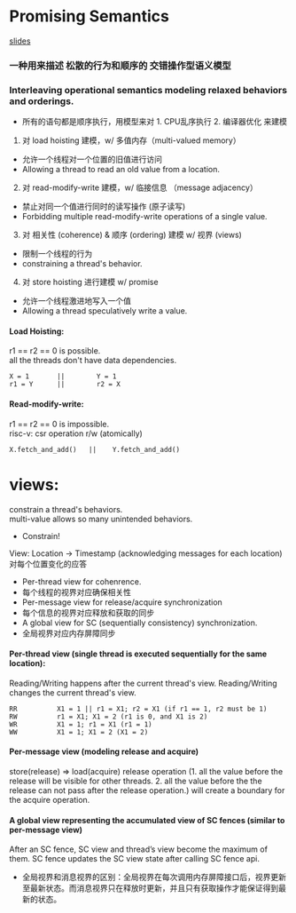 # Promising Semantics
[slides](https://docs.google.com/presentation/d/1NMg08N1LUNDPuMxNZ-UMbdH13p8LXgMM3esbWRMowhU/edit#slide=id.g626c37cc1d_110_0)

### 一种用来描述 松散的行为和顺序的 交错操作型语义模型
### Interleaving operational semantics modeling relaxed	behaviors and orderings.
* 所有的语句都是顺序执行，用模型来对 1. CPU乱序执行 2. 编译器优化 来建模
1. 对 load hoisting 建模，w/ 多值内存（multi-valued memory）
* 允许一个线程对一个位置的旧值进行访问
* Allowing a thread to read an old value from a location.
2. 对 read-modify-write 建模，w/ 临接信息 （message adjacency）
* 禁止对同一个值进行同时的读写操作 (原子读写)
* Forbidding multiple read-modify-write operations of a single value.
3. 对 相关性 (coherence) & 顺序 (ordering) 建模 w/ 视界 (views)
* 限制一个线程的行为
* constraining a thread's behavior.
4. 对 store hoisting 进行建模 w/ promise
* 允许一个线程激进地写入一个值
* Allowing a thread speculatively write a value.

#### Load Hoisting:  
r1 == r2 == 0 is possible.  
all the threads don't have data dependencies.
```
X = 1       ||        Y = 1
r1 = Y      ||        r2 = X
```

#### Read-modify-write:  
r1 == r2 == 0 is impossible.  
risc-v: csr operation r/w (atomically)
```
X.fetch_and_add()	|| 	  Y.fetch_and_add()
```

# views:
constrain a thread's behaviors.  
multi-value allows so many unintended behaviors.  
* Constrain!  

View: Location -> Timestamp (acknowledging messages for each location)  
对每个位置变化的应答 
* Per-thread view for cohenrence.
* 每个线程的视界对应确保相关性
* Per-message view for release/acquire synchronization
* 每个信息的视界对应释放和获取的同步
* A global view for SC (sequentially consistency) synchronization.
* 全局视界对应内存屏障同步

#### Per-thread view (single thread is executed sequentially for the same location):

Reading/Writing happens after the current thread's view.
Reading/Writing changes the current thread's view.
```
RR 			X1 = 1 || r1 = X1; r2 = X1 (if r1 == 1, r2 must be 1) 
RW 			r1 = X1; X1 = 2 (r1 is 0, and X1 is 2)
WR			X1 = 1; r1 = X1 (r1 = 1)
WW			X1 = 1; X1 = 2 (X1 = 2)
```

#### Per-message view (modeling release and acquire)

store(release) => load(acquire)
release operation (1. all the value before the release will be visible for other threads. 2. all the value before the the release can not pass after the release operation.) will create a boundary for the acquire operation. 

#### A global view representing the accumulated view of SC fences (similar to per-message view)

After an SC fence, SC view and thread’s view become the maximum of them.
SC fence updates the SC view state after calling SC fence api.

* 全局视界和消息视界的区别：全局视界在每次调用内存屏障接口后，视界更新至最新状态。而消息视界只在释放时更新，并且只有获取操作才能保证得到最新的状态。